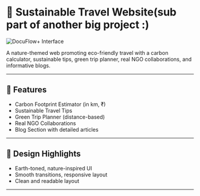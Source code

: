# 🌱 Sustainable Travel Website(sub part of another big project :)
![DocuFlow+ Interface](sso.png)

A nature-themed web promoting eco-friendly travel with a carbon calculator, sustainable tips, green trip planner, real NGO collaborations, and informative blogs.

---

## 🚀 Features

- Carbon Footprint Estimator (in km, ₹)
- Sustainable Travel Tips
- Green Trip Planner (distance-based)
- Real NGO Collaborations
- Blog Section with detailed articles  

---

## 🌿 Design Highlights

- Earth-toned, nature-inspired UI  
- Smooth transitions, responsive layout  
- Clean and readable layout  

---

